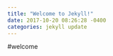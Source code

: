 ```yaml
---
title: "Welcome to Jekyll!"
date: 2017-10-20 08:26:28 -0400
categories: jekyll update
---
```



#welcome
